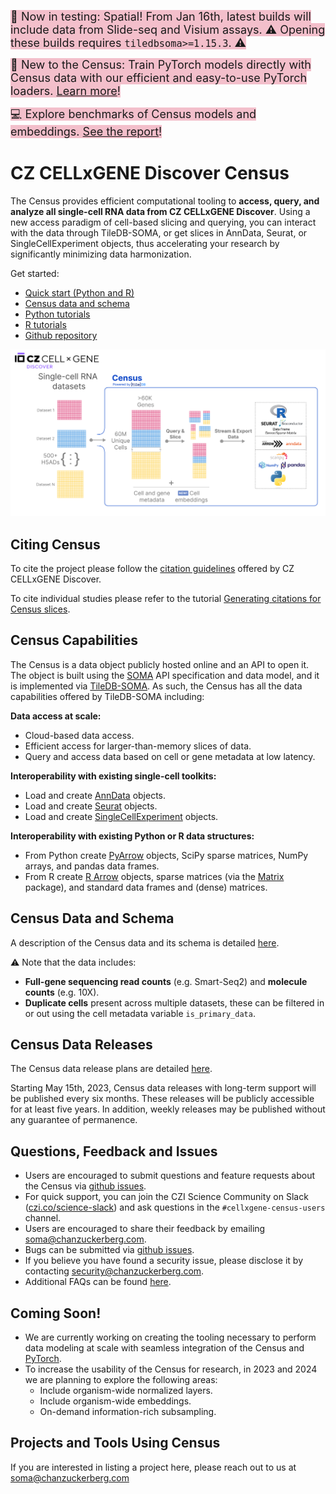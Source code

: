 <span style="background-color: #f3bfcb; color; font-size: 18px"> 🚀 Now in testing: Spatial! From Jan 16th, latest builds will include data from Slide-seq and Visium assays. ⚠️ Opening these builds requires `tiledbsoma>=1.15.3`. ⚠️

<span style="background-color: #f3bfcb; color; font-size: 18px"> 🚀 New to the Census: Train PyTorch models directly with Census data with our efficient and easy-to-use PyTorch loaders. [Learn more](https://chanzuckerberg.github.io/cellxgene-census/articles/2024/20240709-pytorch.html)!

<span style="background-color: #f3bfcb; color; font-size: 18px"> 💻 Explore benchmarks of Census models and embeddings. [See the report](https://chanzuckerberg.github.io/cellxgene-census/articles/2024/20240710_embedding_metrics_dec_2023_lts.html)!

 </span>

# CZ CELLxGENE Discover Census

The Census provides efficient computational tooling to **access, query, and analyze all single-cell RNA data from CZ CELLxGENE Discover**. Using a new access paradigm of cell-based slicing and querying, you can interact with the data through TileDB-SOMA, or get slices in AnnData, Seurat, or SingleCellExperiment objects, thus accelerating your research by significantly minimizing data harmonization.

Get started:

- [Quick start (Python and R)](cellxgene_census_docsite_quick_start.md)
- [Census data and schema](cellxgene_census_docsite_schema.md)
- [Python tutorials](examples.rst)
- [R tutorials](https://chanzuckerberg.github.io/cellxgene-census/r/articles/)
- [Github repository](https://github.com/chanzuckerberg/cellxgene-census)

![image](cellxgene_census_docsite_workflow.svg)

## Citing Census

To cite the project please follow the [citation guidelines](https://cellxgene.cziscience.com/docs/08__Cite%20cellxgene%20in%20your%20publications) offered by CZ CELLxGENE Discover.

To cite individual studies please refer to the tutorial [Generating citations for Census slices](notebooks/api_demo/census_citation_generation.ipynb).

## Census Capabilities

The Census is a data object publicly hosted online and an API to open it. The object is built using the [SOMA](https://github.com/single-cell-data/SOMA) API specification and data model, and it is implemented via [TileDB-SOMA](https://github.com/single-cell-data/TileDB-SOMA). As such, the Census has all the data capabilities offered by TileDB-SOMA including:

**Data access at scale:**

- Cloud-based data access.
- Efficient access for larger-than-memory slices of data.
- Query and access data based on cell or gene metadata at low latency.

**Interoperability with existing single-cell toolkits:**

- Load and create [AnnData](https://anndata.readthedocs.io/en/latest/) objects.
- Load and create [Seurat](https://satijalab.org/seurat/) objects.
- Load and create [SingleCellExperiment](https://bioconductor.org/packages/release/bioc/html/SingleCellExperiment.html) objects.

**Interoperability with existing Python or R data structures:**

- From Python create [PyArrow](https://arrow.apache.org/docs/python/index.html) objects, SciPy sparse matrices, NumPy arrays, and pandas data frames.
- From R create [R Arrow](https://arrow.apache.org/docs/r/index.html) objects, sparse matrices (via the [Matrix](https://cran.r-project.org/package=Matrix) package), and standard data frames and (dense) matrices.

## Census Data and Schema

A description of the Census data and its schema is detailed [here](cellxgene_census_docsite_schema.md).

⚠️ Note that the data includes:

- **Full-gene sequencing read counts** (e.g. Smart-Seq2) and **molecule counts** (e.g. 10X).
- **Duplicate cells** present across multiple datasets, these can be filtered in or out using the cell metadata variable `is_primary_data`.

## Census Data Releases

The Census data release plans are detailed [here](cellxgene_census_docsite_data_release_info.md).

Starting May 15th, 2023, Census data releases with long-term support will be published every six months. These releases will be publicly accessible for at least five years. In addition, weekly releases may be published without any guarantee of permanence.

## Questions, Feedback and Issues

- Users are encouraged to submit questions and feature requests about the Census via [github issues](https://github.com/chanzuckerberg/cellxgene-census/issues).
- For quick support, you can join the CZI Science Community on Slack ([czi.co/science-slack](https://czi.co/science-slack)) and ask questions in the `#cellxgene-census-users` channel.
- Users are encouraged to share their feedback by emailing <soma@chanzuckerberg.com>.
- Bugs can be submitted via [github issues](https://github.com/chanzuckerberg/cellxgene-census/issues).
- If you believe you have found a security issue, please disclose it by contacting <security@chanzuckerberg.com>.
- Additional FAQs can be found [here](cellxgene_census_docsite_FAQ.md).

## Coming Soon!

- We are currently working on creating the tooling necessary to perform data modeling at scale with seamless integration of the Census and [PyTorch](https://pytorch.org/).
- To increase the usability of the Census for research, in 2023 and 2024 we are planning to explore the following areas:
  - Include organism-wide normalized layers.
  - Include organism-wide embeddings.
  - On-demand information-rich subsampling.

## Projects and Tools Using Census

If you are interested in listing a project here, please reach out to us at <soma@chanzuckerberg.com>
